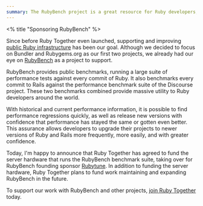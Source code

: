 ```yaml
---
summary: The RubyBench project is a great resource for Ruby developers, and Ruby Together is sponsoring the hardware in runs on.
---
```

<% title "Sponsoring RubyBench" %>

Since before Ruby Together even launched, supporting and improving [public Ruby infrastructure](<%= roadmap_path %>) has been our goal. Although we decided to focus on Bundler and Rubygems.org as our first two projects, we already had our eye on [RubyBench](http://rubybench.org) as a project to support.

RubyBench provides public benchmarks, running a large suite of performance tests against every commit of Ruby. It also benchmarks every commit to Rails against the performance benchmark suite of the Discourse project. These two benchmarks combined provide massive utility to Ruby developers around the world.

With historical and current performance information, it is possible to find performance regressions quickly, as well as release new versions with confidence that performance has stayed the same or gotten even better. This assurance allows developers to upgrade their projects to newer versions of Ruby and Rails more frequently, more easily, and with greater confidence.

Today, I'm happy to announce that Ruby Together has agreed to fund the server hardware that runs the RubyBench benchmark suite, taking over for RubyBench founding sponsor [Rubytune](http://rubytune.com). In addition to funding the server hardware, Ruby Together plans to fund work maintaining and expanding RubyBench in the future.

To support our work with RubyBench and other projects, [join Ruby Together](<%= root_path(anchor: "join") %>) today.